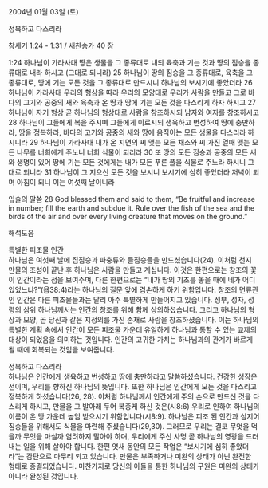2004년 01월 03일 (토)

정복하고 다스리라



창세기 1:24 - 1:31 / 새찬송가 40 장


1:24 하나님이 가라사대 땅은 생물을 그 종류대로 내되 육축과 기는 것과 땅의 짐승을 종류대로 내라 하시고 (그대로 되니라) 25 하나님이 땅의 짐승을 그 종류대로, 육축을 그 종류대로, 땅에 기는 모든 것을 그 종류대로 만드시니 하나님의 보시기에 좋았더라 26 하나님이 가라사대 우리의 형상을 따라 우리의 모양대로 우리가 사람을 만들고 그로 바다의 고기와 공중의 새와 육축과 온 땅과 땅에 기는 모든 것을 다스리게 하자 하시고 27 하나님이 자기 형상 곧 하나님의 형상대로 사람을 창조하시되 남자와 여자를 창조하시고 28 하나님이 그들에게 복을 주시며 그들에게 이르시되 생육하고 번성하여 땅에 충만하라, 땅을 정복하라, 바다의 고기와 공중의 새와 땅에 움직이는 모든 생물을 다스리라 하시니라 29 하나님이 가라사대 내가 온 지면의 씨 맺는 모든 채소와 씨 가진 열매 맺는 모든 나무를 너희에게 주노니 너희 식물이 되리라 30 또 땅의 모든 짐승과 공중의 모든 새와 생명이 있어 땅에 기는 모든 것에게는 내가 모든 푸른 풀을 식물로 주노라 하시니 그대로 되니라 31 하나님이 그 지으신 모든 것을 보시니 보시기에 심히 좋았더라 저녁이 되며 아침이 되니 이는 여섯째 날이니라 

입술의 말씀 
28 God blessed them and said to them, “Be fruitful and increase in number; fill the earth and subdue it. Rule over the fish of the sea and the birds of the air and over every living creature that moves on the ground.”

해석도움





특별한 피조물 인간  
하나님은 여섯째 날에 집짐승과 파충류와 들짐승들을 만드셨습니다(24). 이처럼 천지 만물의 조성이 끝난 후 하나님은 사람을 만들고 계십니다. 이것은 한편으로는 창조의 꽃이 인간이라는 점을 보여주며, 다른 한편으로는 “내가 땅의 기초를 놓을 때에 네가 어디 있었느냐?”(욥38:4)라는 하나님의 질문 앞에 겸손하게 하기 위함입니다. 창조의 면류관인 인간은 다른 피조물들과는 달리 아주 특별하게 만들어지고 있습니다. 성부, 성자, 성령의 삼위 하나님께서는 인간의 창조를 위해 함께 상의하셨습니다. 그리고 하나님의 형상과 모양, 곧 당신과 같은 지정의를 가진 존재로 사람을 창조하셨습니다. 이는 하나님의 특별한 계획 속에서 인간이 모든 피조물 가운데 유일하게 하나님과 통할 수 있는 교제의 대상이 되었음을 의미하는 것입니다. 인간의 고귀한 가치는 하나님과의 관계가 바르게 될 때에 회복되는 것임을 보여줍니다.  

정복하고 다스리라  
하나님은 인간에게 생육하고 번성하고 땅에 충만하라고 말씀하셨습니다. 건강한 성장은 선이며, 우리를 향하신 하나님의 뜻입니다. 또한 하나님은 인간에게 모든 것을 다스리고 정복하게 하셨습니다(26, 28). 이처럼 하나님께서 인간에게 주의 손으로 만드신 것을 다스리게 하시고, 만물을 그 발아래 두어 복종케 하신 것은(시8:6) 우리로 인하여 하나님의 이름이 온 땅 가운데 높임 받으시기 위함입니다(시8:9). 하나님은 피조 된 인간과 심지어 짐승들을 위해서도 식물을 마련해 주셨습니다(29,30). 그러므로 우리는 결코 무엇을 먹을까 무엇을 마실까 염려하지 말아야 하며, 우리에게 주신 사명 곧 하나님의 영광을 드러내는 일을 위해 살아야 합니다. 한편 엿새 동안의 모든 작업은 “보시기에 심히 좋았더라”는 감탄으로 마무리 되고 있습니다. 만물은 부족하거나 미완의 상태가 아닌 완전한 형태로 종결되었습니다. 마찬가지로 당신의 아들을 통한 하나님의 구원은 미완의 상태가 아니라 완성된 것입니다.